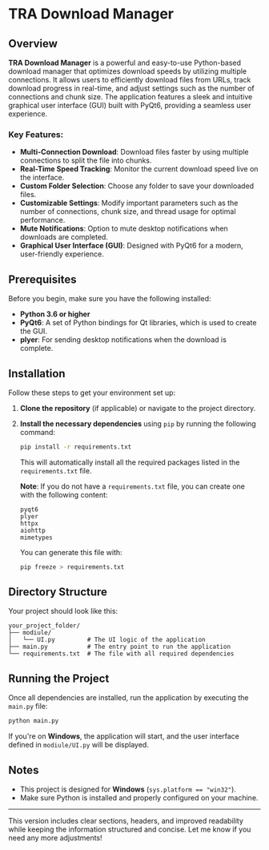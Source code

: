 

# TRA Download Manager

## Overview

**TRA Download Manager** is a powerful and easy-to-use Python-based download manager that optimizes download speeds by utilizing multiple connections. It allows users to efficiently download files from URLs, track download progress in real-time, and adjust settings such as the number of connections and chunk size. The application features a sleek and intuitive graphical user interface (GUI) built with PyQt6, providing a seamless user experience.

### Key Features:

- **Multi-Connection Download**: Download files faster by using multiple connections to split the file into chunks.
- **Real-Time Speed Tracking**: Monitor the current download speed live on the interface.
- **Custom Folder Selection**: Choose any folder to save your downloaded files.
- **Customizable Settings**: Modify important parameters such as the number of connections, chunk size, and thread usage for optimal performance.
- **Mute Notifications**: Option to mute desktop notifications when downloads are completed.
- **Graphical User Interface (GUI)**: Designed with PyQt6 for a modern, user-friendly experience.

## Prerequisites

Before you begin, make sure you have the following installed:

- **Python 3.6 or higher**
- **PyQt6**: A set of Python bindings for Qt libraries, which is used to create the GUI.
- **plyer**: For sending desktop notifications when the download is complete.

## Installation

Follow these steps to get your environment set up:

1. **Clone the repository** (if applicable) or navigate to the project directory.
2. **Install the necessary dependencies** using `pip` by running the following command:

    ```bash
    pip install -r requirements.txt
    ```

    This will automatically install all the required packages listed in the `requirements.txt` file.

    **Note**: If you do not have a `requirements.txt` file, you can create one with the following content:

    ```
    pyqt6
    plyer
    httpx
    aiohttp
    mimetypes
    ```

    You can generate this file with:

    ```bash
    pip freeze > requirements.txt
    ```

## Directory Structure

Your project should look like this:

```
your_project_folder/
├── modiule/
│   └── UI.py         # The UI logic of the application
├── main.py           # The entry point to run the application
└── requirements.txt  # The file with all required dependencies
```

## Running the Project

Once all dependencies are installed, run the application by executing the `main.py` file:

```bash
python main.py
```

If you're on **Windows**, the application will start, and the user interface defined in `modiule/UI.py` will be displayed.

## Notes

- This project is designed for **Windows** (`sys.platform == "win32"`).
- Make sure Python is installed and properly configured on your machine.

---

This version includes clear sections, headers, and improved readability while keeping the information structured and concise. Let me know if you need any more adjustments!
